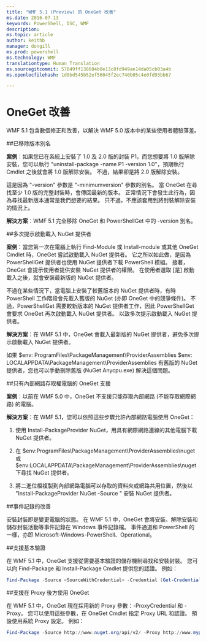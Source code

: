 ```yaml
---
title: "WMF 5.1 (Preview) 的 OneGet 改善"
ms.date: 2016-07-13
keywords: PowerShell, DSC, WMF
description: 
ms.topic: article
author: keithb
manager: dongill
ms.prod: powershell
ms.technology: WMF
translationtype: Human Translation
ms.sourcegitcommit: 57049ff138604b0e13c8fd949ae14da05cb03a4b
ms.openlocfilehash: 1d0bd545b52ef56045f2ec740b05c4e0fd93bb67

---
```


# OneGet 改善
WMF 5.1 包含數個修正和改善，以解決 WMF 5.0 版本中的某些使用者體驗落差。 

##已移除版本別名

**案例**︰如果您已在系統上安裝了 1.0 及 2.0 版的封裝 P1，而您想要將 1.0 版解除安裝，您可以執行 "uninstall-package -name P1 -version 1.0"，預期執行 Cmdlet 之後就會將 1.0 版解除安裝。 不過，結果卻是將 2.0 版解除安裝。 
    
這是因為 "-version" 參數是 "-minimumversion" 參數的別名。 當 OneGet 在尋找至少 1.0 版的完整封裝時，會傳回最新的版本。 正常情況下會發生此行為，因為尋找最新版本通常是我們想要的結果。 只不過，不應該套用到將封裝解除安裝的情況上。
    
**解決方案**︰WMF 5.1 完全移除 OneGet 和 PowerShellGet 中的 -version 別名。 

##多次提示啟動載入 NuGet 提供者

**案例**：當您第一次在電腦上執行 Find-Module 或 Install-module 或其他 OneGet Cmdlet 時，OneGet 嘗試啟動載入 NuGet 提供者。 它之所以如此做，是因為 PowerShellGet 提供者也使用 NuGet 提供者下載 PowerShell 模組。 接著，OneGet 會提示使用者提供安裝 NuGet 提供者的權限。 在使用者選取 [是] 啟動載入之後，就會安裝最新版的 NuGet 提供者。 
    
不過在某些情況下，當電腦上安裝了較舊版本的 NuGet 提供者時，有時 PowerShell 工作階段會先載入舊版的 NuGet (亦即 OneGet 中的競爭條件)。 不過，PowerShellGet 需要較新版本的 NuGet 提供者工作，因此 PowerShellGet 會要求 OneGet 再次啟動載入 NuGet 提供者。 以致多次提示啟動載入 NuGet 提供者。

**解決方案**︰在 WMF 5.1 中，OneGet 會載入最新版的 NuGet 提供者，避免多次提示啟動載入 NuGet 提供者。

如果 $env: ProgramFiles\PackageManagement\ProviderAssemblies $env: LOCALAPPDATA\PackageManagement\ProviderAssemblies 有舊版的 NuGet 提供者，您也可以手動刪除舊版 (NuGet Anycpu.exe) 解決這個問題。


##只有內部網路存取權電腦的 OneGet 支援

**案例**︰以前在 WMF 5.0 中，OneGet 不支援只能存取內部網路 (不能存取網際網路) 的電腦。

**解決方案**︰在 WMF 5.1，您可以依照這些步驟允許內部網路電腦使用 OneGet：

1. 使用 Install-PackageProvider NuGet，用具有網際網路連線的其他電腦下載 NuGet 提供者。

2. 在 $env:ProgramFiles\PackageManagement\ProviderAssemblies\nuget 或 $env:LOCALAPPDATA\PackageManagement\ProviderAssemblies\nuget 下尋找 NuGet 提供者。 

3. 將二進位檔複製到內部網路電腦可以存取的資料夾或網路共用位置，然後以 "Install-PackageProvider NuGet -Source <Path to folder>" 安裝 NuGet 提供者。


##事件記錄的改善

安裝封裝即是變更電腦的狀態。 在 WMF 5.1 中，OneGet 會將安裝、解除安裝和儲存封裝活動等事件記錄在 Windows 事件記錄檔。 事件通道和 PowerShell 的一樣，亦即 Microsoft-Windows-PowerShell、Operational。

##支援基本驗證

在 WMF 5.1 中，OneGet 支援從需要基本驗證的儲存機制尋找和安裝封裝。 您可以向 Find-Package 和 Install-Package Cmdlet 提供您的認證。 例如：

``` PowerShell
Find-Package -Source <SourceWithCredential> -Credential (Get-Credential)
```
##支援在 Proxy 後方使用 OneGet

在 WMF 5.1 中，OneGet 現在採用新的 Proxy 參數：-ProxyCredential 和 -Proxy。 您可以使用這些參數，在 OneGet Cmdlet 指定 Proxy URL 和認證。 預設使用系統 Proxy 設定。 例如：

``` PowerShell
Find-Package -Source http://www.nuget.org/api/v2/ -Proxy http://www.myproxyserver.com -ProxyCredential (Get-Credential)
```



<!--HONumber=Jul16_HO3-->


